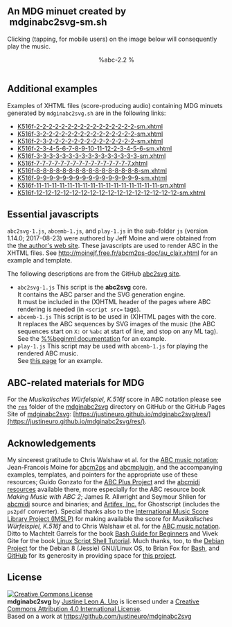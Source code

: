 ## An MDG minuet created by <span style="background: white; width: auto; display:inline-block; padding-left:1%; padding-right:1%"> mdginabc2svg-sm.sh </span>
Clicking (tapping, for mobile users) on the image below will consequently play the music. 

<script src='./samples/js/abc2svg-1.js' type='text/javascript'></script>
<script src='./samples/js/abcemb-1.js' type='text/javascript'></script>
<script src='./samples/js/play-1.js' type='text/javascript'></script>
<style type='text/css'>
	svg {display:block}
</style>

<center>
%abc-2.2
%<![CDATA[
%%scale 0.75
%%pagewidth 21cm
%%bgcolor white
%%topspace 0
%%composerspace 0
%%leftmargin 0.80cm
%%rightmargin 0.80cm
X:189874916791621
T:7-7-7-7-7-7-7-7-7-7-7-7-7-7-7-7
%%setfont-1 Courier-Bold 12
T:$1K.516f::104:157:27:167:154:68:118:91:138:71:150:29:101:162:23:151::$0
T:$1Perm. No.: 189874916791621$0
M:3/8
L:1/8
Q:1/8=111
%%staves [1 2]
V:1 clef=treble
V:2 clef=bass
K:C
%1
[V:1]|: e/d/e/g/c'/g/ |\
[V:2]|: C,2z |\
%2
[V:1] e/d/e/g/c'/g/ |\
[V:2] C,2z |\
%3
[V:1] f/e/f/d/c/B/ |\
[V:2] [B,2G,2]z |\
%4
[V:1] cc/d/e |\
[V:2] [E,2C,2]z |\
%5
[V:1] d/^c/d/^f/a/f/ |\
[V:2] C,2z |\
%6
[V:1] gb/g/d/g/ |\
[V:2] B,,2z |\
%7
[V:1] e/a/g/b/^f/a/ \
[V:2] C,D,D,, \
%8a
[V:1]|1 [g2d2B2G2]z :|2
[V:2]|1 G,,G,/=F,/E,/D,/ :|2
%8b
[V:1] [g2d2B2G2]z |:\
[V:2] G,,B,/G,/^F,/E,/ |:\
%9
[V:1] [^fdA]!trill!f2 |\
[V:2] D,,/D,/^C,/D,/^C,/D,/ |\
%10
[V:1] g/b/d'/b/g |\
[V:2] [D,2B,,2][D,B,,] |\
%11
[V:1] [ecG]!trill!e2 |\
[V:2] C,/B,,/C,/D,/E,/^F,/ |\
%12
[V:1] B/d/g/d/B |\
[V:2] G,2G,, |\
%13
[V:1] e/d/e/g/c'/g/ |\
[V:2] [G,2C,2] [E,C,] |\
%14
[V:1] e/d/e/g/c'/g/ |\
[V:2] [G,2C,2][E,C,] |\
%15
[V:1] f/e/d/e/f/g/ |\
[V:2] A,/G,/F,/G,/A,/B,/ |\
%16
[V:1] c2z :|]
[V:2] C,G,,C,, :|]
%]]>
</center>

<br/>

## Additional examples 
Examples of XHTML files (score-producing audio) containing MDG minuets generated by `mdginabc2svg.sh` are in the following links:

- [K516f-2-2-2-2-2-2-2-2-2-2-2-2-2-2-2-2-sm.xhtml](./samples/K516f-2-2-2-2-2-2-2-2-2-2-2-2-2-2-2-2-sm.xhtml)
- [K516f-3-2-2-2-2-2-2-2-2-2-2-2-2-2-2-2-sm.xhtml](./samples/K516f-3-2-2-2-2-2-2-2-2-2-2-2-2-2-2-2-sm.xhtml)
- [K516f-2-3-2-2-2-2-2-2-2-2-2-2-2-2-2-2-sm.xhtml](./samples/K516f-2-3-2-2-2-2-2-2-2-2-2-2-2-2-2-2-sm.xhtml)
- [K516f-2-3-4-5-6-7-8-9-10-11-12-2-3-4-5-6-sm.xhtml](./samples/K516f-2-3-4-5-6-7-8-9-10-11-12-2-3-4-5-6-sm.xhtml)
- [K516f-3-3-3-3-3-3-3-3-3-3-3-3-3-3-3-3-sm.xhtml](./samples/K516f-3-3-3-3-3-3-3-3-3-3-3-3-3-3-3-3-sm.xhtml)
- [K516f-7-7-7-7-7-7-7-7-7-7-7-7-7-7-7-7.xhtml](./samples/K516f-7-7-7-7-7-7-7-7-7-7-7-7-7-7-7-7.xhtml)
- [K516f-8-8-8-8-8-8-8-8-8-8-8-8-8-8-8-8-sm.xhtml](./samples/K516f-8-8-8-8-8-8-8-8-8-8-8-8-8-8-8-8-sm.xhtml)
- [K516f-9-9-9-9-9-9-9-9-9-9-9-9-9-9-9-9-sm.xhtml](./samples/K516f-9-9-9-9-9-9-9-9-9-9-9-9-9-9-9-9-sm.xhtml)
- [K516f-11-11-11-11-11-11-11-11-11-11-11-11-11-11-11-11-sm.xhtml](./samples/K516f-11-11-11-11-11-11-11-11-11-11-11-11-11-11-11-11-sm.xhtml)
- [K516f-12-12-12-12-12-12-12-12-12-12-12-12-12-12-12-12-sm.xhtml](./samples/K516f-12-12-12-12-12-12-12-12-12-12-12-12-12-12-12-12-sm.xhtml)

## Essential javascripts  

`abc2svg-1.js`, `abcemb-1.js`, and `play-1.js` in the sub-folder `js` (version 1.14.0; 2017-08-23) were authored by Jeff Moine and were obtained from the [the author's web site](http://moinejf.free.fr/js/).
These javascripts are used to render ABC in the XHTML files.  See http://moinejf.free.fr/abcm2ps-doc/au_clair.xhtml for an example and template.

The following descriptions are from the GitHub [abc2svg site](https://github.com/moinejf/abc2svg).
- `abc2svg-1.js`
  This script is the **abc2svg** core.  
  It contains the ABC parser and the SVG generation engine.  
  It must be included in the (X)HTML header of the pages
  where ABC rendering is needed (in `<script src=` tags).
- `abcemb-1.js`
  This script is to be used in (X)HTML pages with the core.  
  It replaces the ABC sequences by SVG images of the music
  (the ABC sequences start on `X:` or `%abc` at start of line,
  and stop on any ML tag).  
  See the
  [%%beginml documentation](http://moinejf.free.fr/abcm2ps-doc/beginml.xhtml)
  for an example.
- `play-1.js`
  This script may be used with `abcemb-1.js` for playing the
  rendered ABC music.  
  See [this page](http://moinejf.free.fr/abcm2ps-doc/au_clair.xhtml)
  for an example.

## ABC-related materials for MDG
For the *Musikalisches Würfelspiel, K.516f* score in ABC notation please see the [`res`](https://justineuro.github.io/mdginabc2svg/res/) folder of the [mdginabc2svg](https://github.com/justineuro/mdginabc2svg) directory on GitHub or the GitHub Pages Site of [mdginabc2svg](https://justineuro.github.io/mdginabc2svg): [https://justineuro.github.io/mdginabc2svg/res/](https://justineuro.github.io/mdginabc2svg/res/).

## Acknowledgements
My sincerest gratitude to Chris Walshaw et al. for the [ABC music notation](http://www.abcnotation.com);  Jean-Francois Moine for [abcm2ps](http://moinejf.free.fr/) and [abcmplugin](http://moinejf.free.fr/), and the accompanying examples, templates, and pointers for the appropriate use of these resources;  Guido Gonzato for the [ABC Plus Project](http://abcplus.sourceforge.net/) and the [abcmidi resources](http://abcplus.sourceforge.net/#abcMIDI) available there, more especially for the ABC resource book *Making Music with ABC 2*; James R. Allwright and Seymour Shlien for [abcmidi](http://abc.sourceforge.net/abcMIDI) source and binaries; and [Artifex, Inc.](https://artifex.com) for Ghostscript (includes the `ps2pdf` converter).  Special thanks also to the [International Music Score Library Project (IMSLP)](http://imslp.org/) for making available the score for *Musikalisches Würfelspiel, K.516f* and to Chris Walshaw et al. for the [ABC music notation](http://www.abcnotation.com).  Ditto to Machtelt Garrels for the book [Bash Guide for Beginners](http://tldp.org/LDP/Bash-Beginners-Guide/html/Bash-Beginners-Guide.html) and Vivek Gite for the book [Linux Script Shell Tutorial](http://www.freeos.com/guides/lsst/).  Much thanks, too, to the [Debian Project](https://www.debian.org) for the Debian 8 (Jessie) GNU/Linux OS, to Brian Fox for [Bash](https://www.gnu.org/software/bash/), and [GitHub](https://github.com) for its generosity in providing space for [this project](https://github.com/justineuro/mdginabc2svg).   


## License
<a rel="license" href="http://creativecommons.org/licenses/by/4.0/"><img alt="Creative Commons License" style="border-width:0" src="https://i.creativecommons.org/l/by/4.0/80x15.png" /></a><br /><span xmlns:dct="http://purl.org/dc/terms/" property="dct:title"><b>mdginabc2svg</b></span> by <a xmlns:cc="http://creativecommons.org/ns#" href="https://github.com/justineuro/" property="cc:attributionName" rel="cc:attributionURL">Justine Leon A. Uro</a> is licensed under a <a rel="license" href="http://creativecommons.org/licenses/by/4.0/">Creative Commons Attribution 4.0 International License</a>.<br />Based on a work at <a xmlns:dct="http://purl.org/dc/terms/" href="https://github.com/justineuro/mdginabc2svg" rel="dct:source">https://github.com/justineuro/mdginabc2svg</a>
